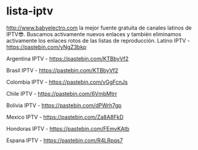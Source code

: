 # lista-iptv
http://www.babyelectro.com la mejor fuente gratuita de canales latinos de IPTV😎. Buscamos activamente nuevos enlaces y también eliminamos activamente los enlaces rotos de las listas de reproducción.
Latino IPTV - https://pastebin.com/yNgZ3bkp

Argentina IPTV - https://pastebin.com/KTBbyVf2

Brasil IPTV - https://pastebin.com/KTBbyVf2

Colombia IPTV - https://pastebin.com/vGgFcnJs

Chile IPTV - https://pastebin.com/6VmbMtrr

Bolivia IPTV - https://pastebin.com/dPWrh7gp

Mexico IPTV - https://pastebin.com/Za8A8FkD

Hondoras IPTV - https://pastebin.com/FEmvKAtb

Espana IPTV - https://pastebin.com/R4LRpqs7
